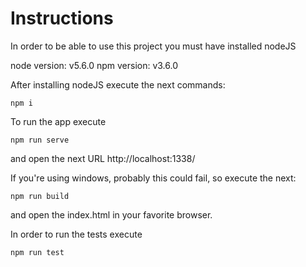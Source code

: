 # Instructions

In order to be able to use this project you must have installed nodeJS

node version: v5.6.0
npm version: v3.6.0

After installing nodeJS execute the next commands:
```shell
npm i
```

To run the app execute
```shell
npm run serve
```
and open the next URL http://localhost:1338/

If you're using windows, probably this could fail, so execute the next:
```shell
npm run build
```
and open the index.html in your favorite browser.

In order to run the tests execute
```shell
npm run test
```
